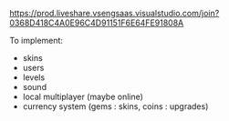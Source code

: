 https://prod.liveshare.vsengsaas.visualstudio.com/join?0368D418C4A0E96C4D91151F6E64FE91808A

To implement:
- skins
- users
- levels
- sound
- local multiplayer (maybe online)
- currency system (gems : skins, coins : upgrades)
